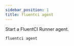 ```yaml
---
sidebar_position: 1
title: fluentci agent
---
```


Start a FluentCI Runner agent.

```bash
fluentci agent
```